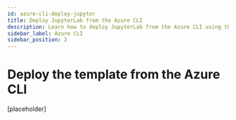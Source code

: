 ```yaml
---
id: azure-cli-deploy-jupyter
title: Deploy JupyterLab from the Azure CLI
description: Learn how to deploy JupyterLab from the Azure CLI using the ARM template.
sidebar_label: Azure CLI
sidebar_position: 2
---
```


# Deploy the template from the Azure CLI

[placeholder]

